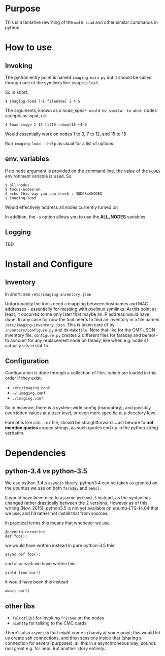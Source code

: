 # Purpose

This is a tentative rewriting of the `omf6 load` and other similar commands in python.

# How to use

## Invoking

The python entry point is named `imaging-main.py` but it should be called through one of the symlinks like `imaging-load`.

So in short:

    $ imaging-load [-i filename] 1 4 5
    
The arguments, known as a *node_spec*`* would be similar to what `nodes` accepts as input, i.e.

    $ load-image 1-12 fit15-reboot18 ~4-6

Would essentially work on nodes 1 to 3, 7 to 12, and 15 to 18

Run `imaging-load --help` as usual for a list of options.

## env. variables    

If no node argument is provided on the command line, the value of the `NODES` environment variable is used. So 

    $ all-nodes
    $ focus-nodes-on
    $ echo this way you can check : NODES=$NODES
    $ imaging-load

Would effectively address all nodes currently turned on

In addition, the `-a` option allows you to use the **ALL_NODES** variables

## Logging

TBD
 
# Install and Configure

## Inventory

In short: see `/etc/imaging-inventory.json`

Unfortunately the tools need a mapping between hostnames and MAC addresses - essentially for messing with pxelinux symlinks. At this point at least; it occurred to me only later that maybe an IP address would have done. In any case for now the tool needs to find an inventory in a file named	`/etc/imaging-inventory.json`. This is taken care of by  `inventory/configure.py` and its `Makefile`. Note that like for the OMF JSON inventory file, `configure.py` creates 2 different files for faraday and bemol - to account for any replacement node on farady, like when e.g. node 41 actually sits in slot 15.

## Configuration

Configuration is done through a collection of files, which are loaded in this order if they exist:

 * `/etc/imaging.conf`
 * `~/.imaging.conf`
 * `./imaging.conf`

 So in essence, there is a system-wide config (mandatory), and possibly overridden values at a user level, or even more specific at a directory level.
 
 Format is like aim	 `.ini` file, should be straightforward. Just beware to **not mention quotes** around strings, as such quotes end up in the python string verbatim.



# Dependencies

## python-3.4 *vs* python-3.5
We use python 3.4's `asyncio` library. python3.4 can be taken as granted on the ubuntus we use on both `faraday` and `bemol`. 

It would have been nice to assume `python3.5` instead, as the syntax has changed rather drastically between the 2 versions. However as of this writing (Nov. 2015), python3.5 is not yet available on ubuntu-LTS-14.04 that we use, and I'd rather not install that from sources.

In practical terms this means that whenever we use 

    @asyncio.coroutine
    def foo():
    
we would have written instead in pure python-3.5 this

    async def foo():
    
and also each we have written this

    yield from bar()
    
it would have been this instead

    await bar()


## other libs

* `telnetlib3` for invoking `frisbee` on the nodes
* `aiohttp` for talking to the CMC cards

There's also `asyncssh` that might come in handy at some point; this would let us create ssh connections, and then sessions inside that (sharing a connection for several purposes), all this in a asynchroneous way; sounds real great e.g. for nepi. But another story entirely..

